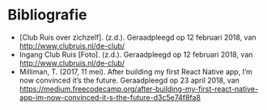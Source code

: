 # Bibliografie

* [Club Ruis over zichzelf]. (z.d.). Geraadpleegd op 12 februari 2018, van http://www.clubruis.nl/de-club/
* Ingang Club Ruis [Foto]. (z.d.). Geraadpleegd op 12 februari 2018, van http://www.clubruis.nl/de-club/
* Milliman, T. (2017, 11 mei). After building my first React Native app, I’m now convinced it’s the future. Geraadpleegd op 23 april 2018, van https://medium.freecodecamp.org/after-building-my-first-react-native-app-im-now-convinced-it-s-the-future-d3c5e74f8fa8
